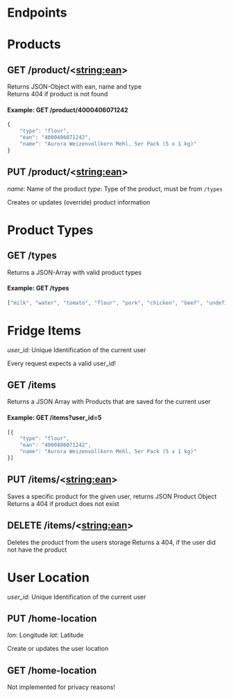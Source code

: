 # Endpoints

# Products
## GET /product/<<string:ean>>
Returns JSON-Object with ean, name and type  
Returns 404 if product is not found

#### Example: GET /product/4000406071242
```javascript
{
    "type": "flour",
    "ean": "4000406071242",
    "name": "Aurora Weizenvollkorn Mehl, 5er Pack (5 x 1 kg)"
}
```

## PUT /product/<<string:ean>>
_name_: Name of the product
_type_: Type of the product, must be from `/types`

Creates or updates (override) product information

# Product Types

## GET /types
Returns a JSON-Array with valid product types
#### Example: GET /types
```javascript
["milk", "water", "tomato", "flour", "pork", "chicken", "beef", "undefined"]
```

# Fridge Items
_user_id_: Unique Identification of the current user

Every request expects a valid user_id!

## GET /items
Returns a JSON Array with Products that are saved for the current user

#### Example: GET /items?user_id=5
```javascript
[{
    "type": "flour",
    "ean": "4000406071242",
    "name": "Aurora Weizenvollkorn Mehl, 5er Pack (5 x 1 kg)"
}]
```

## PUT /items/<<string:ean>>
Saves a specific product for the given user, returns JSON Product Object
Returns a 404 if product does not exist

## DELETE /items/<<string:ean>>
Deletes the product from the users storage
Returns a 404, if the user did not have the product

# User Location
_user_id_: Unique Identification of the current user

## PUT /home-location
_lon_: Longitude
_lat_: Latitude

Create or updates the user location

## GET /home-location
Not implemented for privacy reasons!